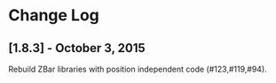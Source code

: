 # Change Log

## [1.8.3] - October 3, 2015
Rebuild ZBar libraries with position independent code (#123,#119,#94).
